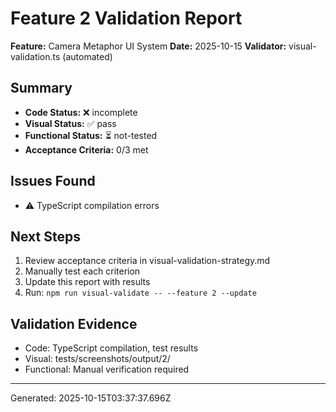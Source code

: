 # Feature 2 Validation Report

**Feature:** Camera Metaphor UI System
**Date:** 2025-10-15
**Validator:** visual-validation.ts (automated)

## Summary

- **Code Status:** ❌ incomplete
- **Visual Status:** ✅ pass
- **Functional Status:** ⏳ not-tested
- **Acceptance Criteria:** 0/3 met

## Issues Found

- ⚠️  TypeScript compilation errors

## Next Steps


1. Review acceptance criteria in visual-validation-strategy.md
2. Manually test each criterion
3. Update this report with results
4. Run: `npm run visual-validate -- --feature 2 --update`


## Validation Evidence

- Code: TypeScript compilation, test results
- Visual: tests/screenshots/output/2/
- Functional: Manual verification required

---
Generated: 2025-10-15T03:37:37.696Z
